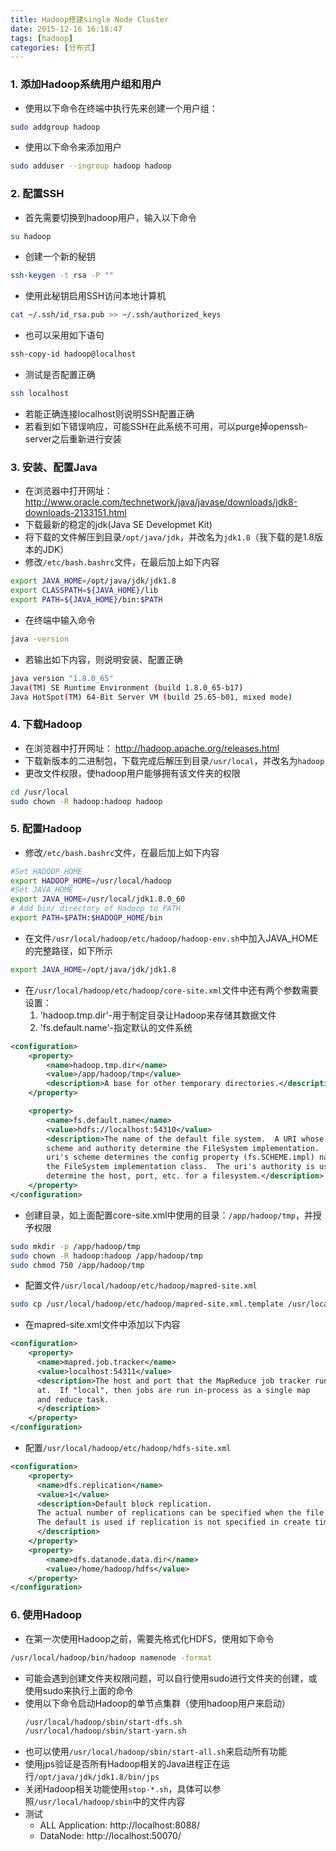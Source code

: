 ```yaml
---
title: Hadoop搭建single Node Cluster
date: 2015-12-16 16:18:47
tags: [hadoop]
categories: [分布式]
---
```

### 1. 添加Hadoop系统用户组和用户
* 使用以下命令在终端中执行先来创建一个用户组：
```sh
sudo addgroup hadoop
```
* 使用以下命令来添加用户
```sh
sudo adduser --ingroup hadoop hadoop
```
<!--more-->
### 2. 配置SSH
* 首先需要切换到hadoop用户，输入以下命令
```sh
su hadoop
```
* 创建一个新的秘钥
```sh
ssh-keygen -t rsa -P ""
```
* 使用此秘钥启用SSH访问本地计算机
```sh
cat ~/.ssh/id_rsa.pub >> ~/.ssh/authorized_keys
```
* 也可以采用如下语句
```sh
ssh-copy-id hadoop@localhost
```
* 测试是否配置正确
```sh
ssh localhost
```
* 若能正确连接localhost则说明SSH配置正确
* 若看到如下错误响应，可能SSH在此系统不可用，可以purge掉openssh-server之后重新进行安装

### 3. 安装、配置Java
* 在浏览器中打开网址： http://www.oracle.com/technetwork/java/javase/downloads/jdk8-downloads-2133151.html
* 下载最新的稳定的jdk(Java SE Developmet Kit)
* 将下载的文件解压到目录`/opt/java/jdk`，并改名为`jdk1.8`（我下载的是1.8版本的JDK）
* 修改`/etc/bash.bashrc`文件，在最后加上如下内容
```bash
export JAVA_HOME=/opt/java/jdk/jdk1.8
export CLASSPATH=${JAVA_HOME}/lib
export PATH=${JAVA_HOME}/bin:$PATH
```
* 在终端中输入命令
```bash
java -version
```
* 若输出如下内容，则说明安装、配置正确
```bash
java version "1.8.0_65"
Java(TM) SE Runtime Environment (build 1.8.0_65-b17)
Java HotSpot(TM) 64-Bit Server VM (build 25.65-b01, mixed mode)
```
### 4. 下载Hadoop
* 在浏览器中打开网址：  http://hadoop.apache.org/releases.html
* 下载新版本的二进制包，下载完成后解压到目录`/usr/local`，并改名为`hadoop`
* 更改文件权限，使hadoop用户能够拥有该文件夹的权限
```bash
cd /usr/local
sudo chown -R hadoop:hadoop hadoop
```
### 5. 配置Hadoop
* 修改`/etc/bash.bashrc`文件，在最后加上如下内容
```sh
#Set HADOOP_HOME
export HADOOP_HOME=/usr/local/hadoop
#Set JAVA_HOME
export JAVA_HOME=/usr/local/jdk1.8.0_60
# Add bin/ directory of Hadoop to PATH
export PATH=$PATH:$HADOOP_HOME/bin
```
* 在文件`/usr/local/hadoop/etc/hadoop/hadoop-env.sh`中加入JAVA_HOME的完整路径，如下所示
```bash
export JAVA_HOME=/opt/java/jdk/jdk1.8
```
* 在`/usr/local/hadoop/etc/hadoop/core-site.xml`文件中还有两个参数需要设置：
    1. 'hadoop.tmp.dir'-用于制定目录让Hadoop来存储其数据文件
    2. 'fs.default.name'-指定默认的文件系统
```xml
<configuration>
	<property>
  		<name>hadoop.tmp.dir</name>
  		<value>/app/hadoop/tmp</value>
  		<description>A base for other temporary directories.</description>
	</property>

	<property>
  		<name>fs.default.name</name>
  		<value>hdfs://localhost:54310</value>
  		<description>The name of the default file system.  A URI whose
  		scheme and authority determine the FileSystem implementation.  The
  		uri's scheme determines the config property (fs.SCHEME.impl) naming
		the FileSystem implementation class.  The uri's authority is used to
		determine the host, port, etc. for a filesystem.</description>
	</property>
</configuration>
```
* 创建目录，如上面配置core-site.xml中使用的目录：`/app/hadoop/tmp`，并授予权限
```bash
sudo mkdir -p /app/hadoop/tmp
sudo chown -R hadoop:hadoop /app/hadoop/tmp
sudo chmod 750 /app/hadoop/tmp
```
* 配置文件`/usr/local/hadoop/etc/hadoop/mapred-site.xml`
```bash
sudo cp /usr/local/hadoop/etc/hadoop/mapred-site.xml.template /usr/local/hadoop/etc/hadoop/mapred-site.xml
```
* 在mapred-site.xml文件中添加以下内容
```xml
<configuration>
	<property>
	  <name>mapred.job.tracker</name>
	  <value>localhost:54311</value>
	  <description>The host and port that the MapReduce job tracker runs
	  at.  If "local", then jobs are run in-process as a single map
	  and reduce task.
	  </description>
	</property>
</configuration>
```
* 配置`/usr/local/hadoop/etc/hadoop/hdfs-site.xml`
```xml
<configuration>
	<property>
	  <name>dfs.replication</name>
	  <value>1</value>
	  <description>Default block replication.
	  The actual number of replications can be specified when the file is created.
	  The default is used if replication is not specified in create time.
	  </description>
	</property>
	<property>
		<name>dfs.datanode.data.dir</name>
		<value>/home/hadoop/hdfs</value>
	</property>
</configuration>
```
### 6. 使用Hadoop
* 在第一次使用Hadoop之前，需要先格式化HDFS，使用如下命令
```bash
/usr/local/hadoop/bin/hadoop namenode -format
```
* 可能会遇到创建文件夹权限问题，可以自行使用sudo进行文件夹的创建，或使用sudo来执行上面的命令
* 使用以下命令启动Hadoop的单节点集群（使用hadoop用户来启动）
    ```bash
    /usr/local/hadoop/sbin/start-dfs.sh
    /usr/local/hadoop/sbin/start-yarn.sh
    ```
* 也可以使用`/usr/local/hadoop/sbin/start-all.sh`来启动所有功能
* 使用jps验证是否所有Hadoop相关的Java进程正在运行`/opt/java/jdk/jdk1.8/bin/jps`
* 关闭Hadoop相关功能使用`stop-*.sh`，具体可以参照`/usr/local/hadoop/sbin`中的文件内容
* 测试
  * ALL Application: http://localhost:8088/
  * DataNode: http://localhost:50070/
